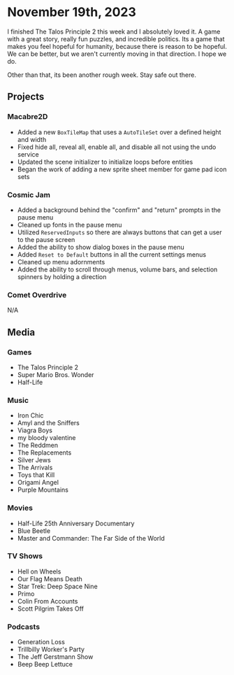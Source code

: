 # November 19th, 2023

I finished The Talos Principle 2 this week and I absolutely loved it. A game with a great story, really fun puzzles, and incredible politics. Its a game that makes you feel hopeful for humanity, because there is reason to be hopeful. We can be better, but we aren't currently moving in that direction. I hope we do.

Other than that, its been another rough week. Stay safe out there.

## Projects

### Macabre2D

* Added a new `BoxTileMap` that uses a `AutoTileSet` over a defined height and width
* Fixed hide all, reveal all, enable all, and disable all not using the undo service
* Updated the scene initializer to initialize loops before entities
* Began the work of adding a new sprite sheet member for game pad icon sets

### Cosmic Jam

* Added a background behind the "confirm" and "return" prompts in the pause menu
* Cleaned up fonts in the pause menu
* Utilized `ReservedInputs` so there are always buttons that can get a user to the pause screen
* Added the ability to show dialog boxes in the pause menu
* Added `Reset to Default` buttons in all the current settings menus
* Cleaned up menu adornments
* Added the ability to scroll through menus, volume bars, and selection spinners by holding a direction

### Comet Overdrive

N/A

## Media

### Games

* The Talos Principle 2
* Super Mario Bros. Wonder
* Half-Life

### Music

* Iron Chic
* Amyl and the Sniffers
* Viagra Boys
* my bloody valentine
* The Reddmen
* The Replacements
* Silver Jews
* The Arrivals
* Toys that Kill
* Origami Angel
* Purple Mountains

### Movies

* Half-Life 25th Anniversary Documentary
* Blue Beetle
* Master and Commander: The Far Side of the World

### TV Shows

* Hell on Wheels
* Our Flag Means Death
* Star Trek: Deep Space Nine
* Primo
* Colin From Accounts
* Scott Pilgrim Takes Off

### Podcasts

* Generation Loss
* Trillbilly Worker's Party
* The Jeff Gerstmann Show
* Beep Beep Lettuce